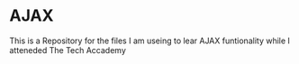 # AJAX
 
This is a Repository for the files I am useing to lear AJAX funtionality while I atteneded The Tech Accademy
